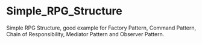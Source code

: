 # Simple_RPG_Structure
Simple RPG Structure, good example for Factory Pattern, Command Pattern, Chain of Responsibility, Mediator Pattern and Observer Pattern.
